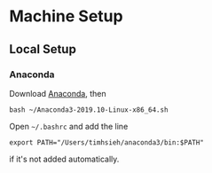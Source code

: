 # Machine Setup

## Local Setup

### Anaconda

Download [Anaconda](https://www.anaconda.com/distribution/), then
```
bash ~/Anaconda3-2019.10-Linux-x86_64.sh
```
Open `~/.bashrc` and add the line
```
export PATH="/Users/timhsieh/anaconda3/bin:$PATH"
```
if it's not added automatically.


